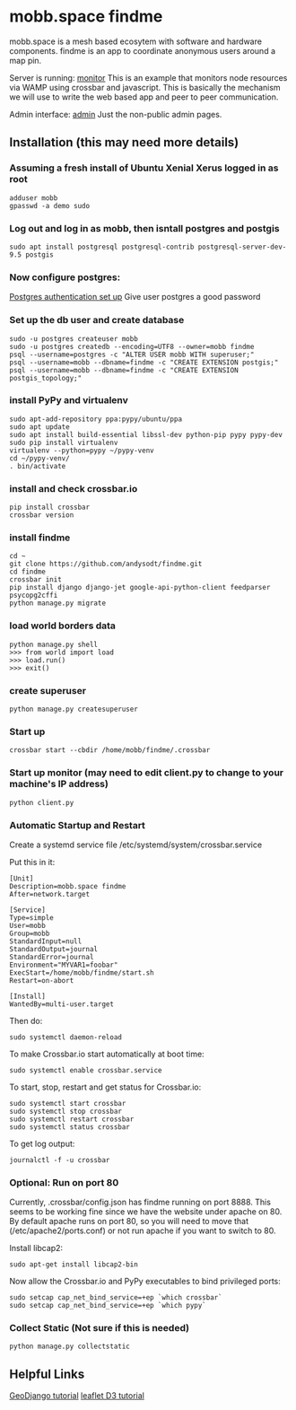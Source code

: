 # mobb.space findme

mobb.space is a mesh based ecosytem with software and hardware components.
findme is an app to coordinate anonymous users around a map pin.

Server is running: [monitor](http://mobb.space:8080) This is an example that monitors node resources via WAMP using crossbar and javascript.  This is basically the mechanism we will use to write the web based app and peer to peer communication.

Admin interface: [admin](http://mobb.space:8080/admin)  Just the non-public admin pages.

## Installation (this may need more details)

### Assuming a fresh install of Ubuntu Xenial Xerus logged in as root
```
adduser mobb
gpasswd -a demo sudo
```
### Log out and log in as mobb, then isntall postgres and postgis
```
sudo apt install postgresql postgresql-contrib postgresql-server-dev-9.5 postgis
```
### Now configure postgres:
[Postgres authentication set up](https://help.ubuntu.com/lts/serverguide/postgresql.html)
Give user postgres a good password

### Set up the db user and create database
```
sudo -u postgres createuser mobb
sudo -u postgres createdb --encoding=UTF8 --owner=mobb findme
psql --username=postgres -c "ALTER USER mobb WITH superuser;"
psql --username=mobb --dbname=findme -c "CREATE EXTENSION postgis;"
psql --username=mobb --dbname=findme -c "CREATE EXTENSION postgis_topology;"
```
### install PyPy and virtualenv
```
sudo apt-add-repository ppa:pypy/ubuntu/ppa
sudo apt update
sudo apt install build-essential libssl-dev python-pip pypy pypy-dev
sudo pip install virtualenv
virtualenv --python=pypy ~/pypy-venv
cd ~/pypy-venv/
. bin/activate
```
### install and check crossbar.io
```
pip install crossbar
crossbar version
```

### install findme
```
cd ~
git clone https://github.com/andysodt/findme.git
cd findme
crossbar init
pip install django django-jet google-api-python-client feedparser psycopg2cffi
python manage.py migrate
```
### load world borders data
```
python manage.py shell
>>> from world import load
>>> load.run()
>>> exit()
```

### create superuser
```
python manage.py createsuperuser
```

### Start up
```
crossbar start --cbdir /home/mobb/findme/.crossbar
```

### Start up monitor (may need to edit client.py to change to your machine's IP address)
```
python client.py
```
### Automatic Startup and Restart

Create a systemd service file /etc/systemd/system/crossbar.service

Put this in it:
```
[Unit]
Description=mobb.space findme
After=network.target

[Service]
Type=simple
User=mobb
Group=mobb
StandardInput=null
StandardOutput=journal
StandardError=journal
Environment="MYVAR1=foobar"
ExecStart=/home/mobb/findme/start.sh
Restart=on-abort

[Install]
WantedBy=multi-user.target
```

Then do:
```
sudo systemctl daemon-reload
```

To make Crossbar.io start automatically at boot time:
```
sudo systemctl enable crossbar.service
```

To start, stop, restart and get status for Crossbar.io:
```
sudo systemctl start crossbar
sudo systemctl stop crossbar
sudo systemctl restart crossbar
sudo systemctl status crossbar
```

To get log output:
```
journalctl -f -u crossbar
```

### Optional: Run on port 80

Currently, .crossbar/config.json has findme running on port 8888.  This seems to be working fine since we have the website under apache on 80.  By default apache runs on port 80, so you will need to move that (/etc/apache2/ports.conf) or not run apache if you want to switch to 80.

Install libcap2:
```
sudo apt-get install libcap2-bin
```
Now allow the Crossbar.io and PyPy executables to bind privileged ports:
```
sudo setcap cap_net_bind_service=+ep `which crossbar`
sudo setcap cap_net_bind_service=+ep `which pypy`
```

### Collect Static (Not sure if this is needed)
```
python manage.py collectstatic
```

## Helpful Links

[GeoDjango tutorial](https://docs.djangoproject.com/en/1.9/ref/contrib/gis/tutorial/)
[leaflet D3 tutorial](https://bost.ocks.org/mike/leaflet/)



